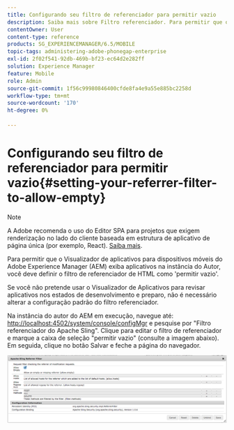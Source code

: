 ```yaml
---
title: Configurando seu filtro de referenciador para permitir vazio
description: Saiba mais sobre Filtro referenciador. Para permitir que o Visualizador de aplicativos para dispositivos móveis do Adobe Experience Manager (AEM) exiba aplicativos na instância do Autor, você deve definir o filtro de referenciador de HTML como 'permitir vazio'.
contentOwner: User
content-type: reference
products: SG_EXPERIENCEMANAGER/6.5/MOBILE
topic-tags: administering-adobe-phonegap-enterprise
exl-id: 2f02f541-92db-469b-bf23-ec64d2e282ff
solution: Experience Manager
feature: Mobile
role: Admin
source-git-commit: 1f56c99980846400cfde8fa4e9a55e885bc2258d
workflow-type: tm+mt
source-wordcount: '170'
ht-degree: 0%

---
```


# Configurando seu filtro de referenciador para permitir vazio{#setting-your-referrer-filter-to-allow-empty}

>[!NOTE]
>
>A Adobe recomenda o uso do Editor SPA para projetos que exigem renderização no lado do cliente baseada em estrutura de aplicativo de página única (por exemplo, React). [Saiba mais](/help/sites-developing/spa-overview.md).

Para permitir que o Visualizador de aplicativos para dispositivos móveis do Adobe Experience Manager (AEM) exiba aplicativos na instância do Autor, você deve definir o filtro de referenciador de HTML como &#39;permitir vazio&#39;.

Se você não pretende usar o Visualizador de Aplicativos para revisar aplicativos nos estados de desenvolvimento e preparo, não é necessário alterar a configuração padrão do filtro referenciador.

Na instância do autor do AEM em execução, navegue até: [http://localhost:4502/system/console/configMgr](http://localhost:4502/system/console/configMgr) e pesquise por &quot;Filtro referenciador do Apache Sling&quot;. Clique para editar o filtro de referenciador e marque a caixa de seleção &quot;permitir vazio&quot; (consulte a imagem abaixo). Em seguida, clique no botão Salvar e feche a página do navegador.

![Configurações do Filtro referenciador](assets/chlimage_1-106.png)
